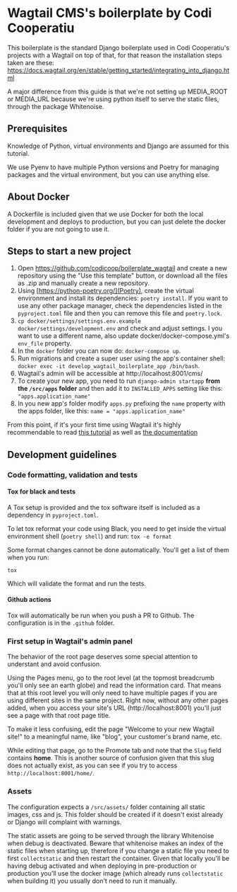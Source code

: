 # Wagtail CMS's boilerplate by Codi Cooperatiu

This boilerplate is the standard Django boilerplate used in Codi Cooperatiu's
projects with a Wagtail on top of that, for that reason the installation steps
taken are these:
https://docs.wagtail.org/en/stable/getting_started/integrating_into_django.html

A major difference from this guide is that we're not setting up MEDIA_ROOT or
MEDIA_URL because we're using python itself to serve the static files, through
the package Whitenoise.

## Prerequisites

Knowledge of Python, virtual environments and Django are assumed for
this tutorial.

We use Pyenv to have multiple Python versions and Poetry for managing packages
and the virtual environment, but you can use anything else.

## About Docker

A Dockerfile is included given that we use Docker for both the local development
and deploys to production, but you can just delete the docker folder if you are
not going to use it.

## Steps to start a new project

1. Open https://github.com/codicoop/boilerplate_wagtail and create a new repository
using the "Use this template" button, or download all the files as .zip and
manually create a new repository.
2. Using [https://python-poetry.org/](Poetry), create the virtual environment
and install its dependencies: `poetry install`. If you want to use any other
package manager, check the dependencies listed in the `pyproject.toml` file and
then you can remove this file and `poetry.lock`.
3. `cp docker/settings/settings.env.example docker/settings/development.env` and
check and adjust settings. I you want to use a different name, also update
docker/docker-compose.yml's `env_file` property.
4. In the `docker` folder you can now do: `docker-compose up`.
5. Run migrations and create a super user using the app's container shell:
`docker exec -it develop_wagtail_boilerplate_app /bin/bash`.
6. Wagtail's admin will be accessible at http://localhost:8001/cms/
7. To create your new app, you need to run `django-admin startapp` **from
the `/src/apps` folder** and then add it to `INSTALLED_APPS` setting like this:
`"apps.application_name"`
8. In you new app's folder modify `apps.py` prefixing the `name` property with
the apps folder, like this: `name = "apps.application_name"`

From this point, if it's your first time using Wagtail it's highly recommendable
to read [this tutorial](https://docs.wagtail.org/en/stable/getting_started/tutorial.html)
as well as [the documentation](https://docs.wagtail.org/en/stable/topics/index.html)

## Development guidelines

### Code formatting, validation and tests

#### Tox for black and tests
A Tox setup is provided and the tox software itself is included as a dependency
in `pyproject.toml`.

To let tox reformat your code using Black, you need to get inside the virtual
environment shell (`poetry shell`) and run:
`tox -e format`

Some format changes cannot be done automatically. You'll get a list of them when
you run:

`tox`

Which will validate the format and run the tests.

#### Github actions

Tox will automatically be run when you push a PR to Github. The configuration
is in the `.github` folder.

### First setup in Wagtail's admin panel

The behavior of the root page deserves some special attention to understant and
avoid confusion.

Using the Pages menu, go to the root level (at the topmost breadcrumb you'll
only see an earth globe) and read the information card. That means that at this
root level you will only need to have multiple pages if you are using different
sites in the same project. Right now, without any other pages added, when you
access your site's URL (http://localhost:8001) you'll just see a page with that
root page title.

To make it less confusing, edit the page "Welcome to your new Wagtail site!" to
a meaningful name, like "blog", your customer's brand name, etc.

While editing that page, go to the Promote tab and note that the `Slug` field
contains **home**. This is another source of confusion given that this slug does
not actually exist, as you can see if you try to access `http://localhost:8001/home/`.





### Assets

The configuration expects a `/src/assets/` folder containing all static images, css
and js. This folder should be created if it doesn't exist already or Django
will complaint with warnings.

The static assets are going to be served through the library Whitenoise when
debug is deactivated. Beware that whitenoise makes an index of the static files
when starting up, therefore if you change a static file you need to first
`collectstatic` and then restart the container.
Given that locally you'll be having debug activated and when deploying in
pre-production or production you'll use the docker image (which already runs
`collectstatic` when building it) you usually don't need to run it manually.

